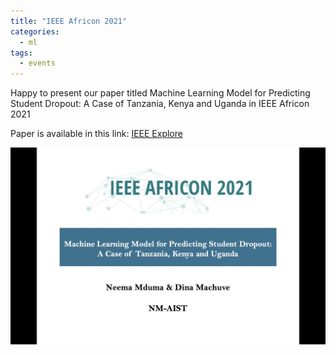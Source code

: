 ```yaml
---
title: "IEEE Africon 2021"
categories:
  - ml
tags:
  - events
---
```

Happy to present our paper titled Machine Learning Model for Predicting Student Dropout: A Case of Tanzania, Kenya and Uganda in IEEE Africon 2021

Paper is available in this link: [IEEE Explore](https://ieeexplore.ieee.org/document/9570956)

<img src="/assets/images/IEEE.PNG" class="align-center" alt="">

